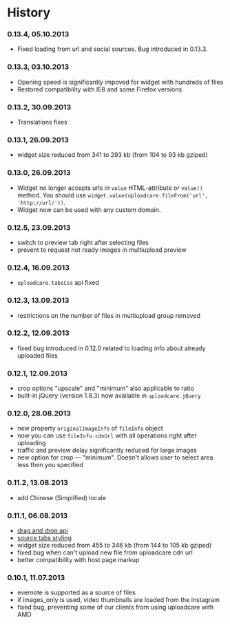 # History

### 0.13.4, 05.10.2013

* Fixed loading from url and social sources. Bug introduced in 0.13.3.

### 0.13.3, 03.10.2013

* Opening speed is significantly impoved for widget with hundreds of files
* Restored compatibility with IE8 and some Firefox versions

### 0.13.2, 30.09.2013

* Translations fixes

### 0.13.1, 26.09.2013

* widget size reduced from 341 to 293 kb (from 104 to 93 kb gziped)

### 0.13.0, 26.09.2013

* Widget no longer accepts urls in `value` HTML-attribute or `value()` method.
  You should use `widget.value(uploadcare.fileFrom('url', 'http://url/'))`.
* Widget now can be used with any custom domain.

### 0.12.5, 23.09.2013

* switch to preview tab right after selecting files
* prevent to request not ready images in multiupload preview

### 0.12.4, 16.09.2013

* `uploadcare.tabsCss` api fixed

### 0.12.3, 13.09.2013

* restrictions on the number of files in multiupload group removed

### 0.12.2, 12.09.2013

* fixed bug introduced in 0.12.0 related to loading info about already uploaded files

### 0.12.1, 12.09.2013

* crop options "upscale" and "minimum" also applicable to ratio
* built-in jQuery (version 1.8.3) now available in `uploadcare.jQuery`

### 0.12.0, 28.08.2013

* new property `originalImageInfo` of `fileInfo` object
* now you can use `fileInfo.cdnUrl` with all operations right after uploading
* traffic and preview delay significantly reduced for large images
* new option for crop — "minimum". Doesn't allows user to select area less
  then you specified

### 0.11.2, 13.08.2013

* add Chinese (Simplified) locale

### 0.11.1, 06.08.2013

* [drag and drop api](https://uploadcare.com/documentation/javascript_api/#drag-and-drop)
* [source tabs styling](https://uploadcare.com/documentation/javascript_api/#sources-style)
* widget size reduced from 455 to 346 kb (from 144 to 105 kb gziped)
* fixed bug when can't upload new file from uploadcare cdn url
* better compatibility with host page markup

### 0.10.1, 11.07.2013

* evernote is supported as a source of files
* if images_only is used, video thumbnails are loaded from the instagram
* fixed bug, preventing some of our clients from using uploadcare with AMD
